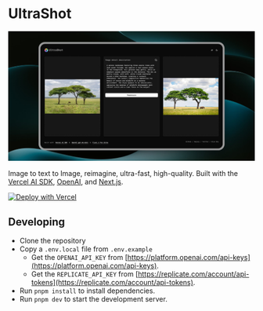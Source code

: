 # UltraShot

![Preview](/public//preview.jpg)

Image to text to Image, reimagine, ultra-fast, high-quality. Built with the [Vercel AI SDK](https://sdk.vercel.ai), [OpenAI](https://openai.com/), and [Next.js](https://nextjs.org).

[![Deploy with Vercel](https://vercel.com/button)](https://vercel.com/new/clone?repository-url=https%3A%2F%2Fgithub.com%2Fai-repl%2Fultrashot&env=OPENAI_API_KEY,OPENAI_MODEL,UPSTASH_REDIS_REST_URL,UPSTASH_REDIS_REST_TOKEN,REPLICATE_API_KEY,IPINFO_TOKEN&project-name=ultrashot&demo-title=UltraShot&demo-description=Image%20to%20text%20to%20Image%2C%20reimagine%2C%20ultra-fast%2C%20high-quality.&demo-url=https%3A%2F%2Fultrashot.pics&demo-image=https%3A%2F%2Fultrashot.pics%2Fpreview.jpg)

## Developing

- Clone the repository
- Copy a `.env.local` file from `.env.example`
  - Get the `OPENAI_API_KEY` from [https://platform.openai.com/api-keys](https://platform.openai.com/api-keys).
  - Get the `REPLICATE_API_KEY` from [https://replicate.com/account/api-tokens](https://replicate.com/account/api-tokens).
- Run `pnpm install` to install dependencies.
- Run `pnpm dev` to start the development server.
